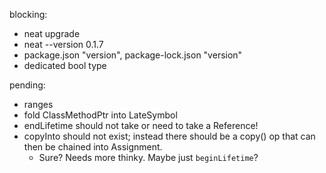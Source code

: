 blocking:
- neat upgrade
- neat --version 0.1.7
- package.json "version", package-lock.json "version"
- dedicated bool type

pending:

- ranges
- fold ClassMethodPtr into LateSymbol
- endLifetime should not take or need to take a Reference!
- copyInto should not exist; instead there should be a copy() op that can then be chained into Assignment.
    - Sure? Needs more thinky. Maybe just `beginLifetime`?
